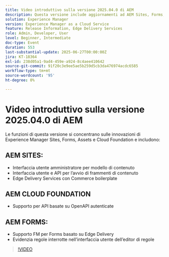 ```yaml
---
title: Video introduttivo sulla versione 2025.04.0 di AEM
description: Questa versione include aggiornamenti ad AEM Sites, Forms, Assets e Cloud Foundation, tra cui nuove interfacce utente, supporto di Edge Delivery e autenticazione OpenAPI.
solution: Experience Manager
version: Experience Manager as a Cloud Service
feature: Release Information, Edge Delivery Services
role: Admin, Developer, User
level: Beginner, Intermediate
doc-type: Event
duration: 553
last-substantial-update: 2025-06-27T00:00:00Z
jira: KT-18364
exl-id: 238d05a1-9ad4-459e-a924-8c4aee410642
source-git-commit: 91f20c3e9ee5ae5b259d5cb3da476974acdc6585
workflow-type: tm+mt
source-wordcount: '95'
ht-degree: 0%

---
```


# Video introduttivo sulla versione 2025.04.0 di AEM

Le funzioni di questa versione si concentrano sulle innovazioni di Experience Manager Sites, Forms, Assets e Cloud Foundation e includono:

## AEM SITES:

* Interfaccia utente amministratore per modello di contenuto
* Interfaccia utente e API per l’avvio di frammenti di contenuto
* Edge Delivery Services &#x200B;con Commerce boilerplate

## AEM CLOUD FOUNDATION

* Supporto per API basate su OpenAPI autenticate

## AEM FORMS:

* Supporto FM per Forms basato su Edge Delivery
* Evidenzia regole interrotte nell’interfaccia utente dell’editor di regole

>[!VIDEO](https://video.tv.adobe.com/v/3463991/?learn=on&enablevpops)
